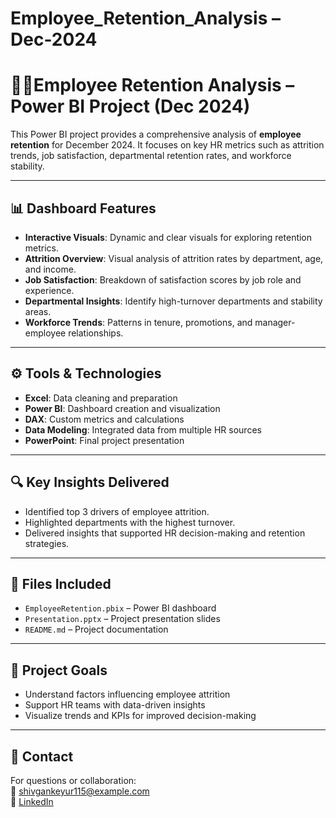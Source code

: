 # Employee_Retention_Analysis – Dec-2024
# 👨‍💼Employee Retention Analysis – Power BI Project (Dec 2024)

This Power BI project provides a comprehensive analysis of **employee retention** for December 2024. It focuses on key HR metrics such as attrition trends, job satisfaction, departmental retention rates, and workforce stability.

---

## 📊 Dashboard Features

- **Interactive Visuals**: Dynamic and clear visuals for exploring retention metrics.
- **Attrition Overview**: Visual analysis of attrition rates by department, age, and income.
- **Job Satisfaction**: Breakdown of satisfaction scores by job role and experience.
- **Departmental Insights**: Identify high-turnover departments and stability areas.
- **Workforce Trends**: Patterns in tenure, promotions, and manager-employee relationships.

---

## ⚙ Tools & Technologies

- **Excel**: Data cleaning and preparation  
- **Power BI**: Dashboard creation and visualization  
- **DAX**: Custom metrics and calculations  
- **Data Modeling**: Integrated data from multiple HR sources  
- **PowerPoint**: Final project presentation

---

## 🔍 Key Insights Delivered

- Identified top 3 drivers of employee attrition.
- Highlighted departments with the highest turnover.
- Delivered insights that supported HR decision-making and retention strategies.

---

## 📁 Files Included

- `EmployeeRetention.pbix` – Power BI dashboard  
- `Presentation.pptx` – Project presentation slides  
- `README.md` – Project documentation

---

## 📌 Project Goals

- Understand factors influencing employee attrition  
- Support HR teams with data-driven insights  
- Visualize trends and KPIs for improved decision-making

---

## 📣 Contact

For questions or collaboration:  
📧 shivgankeyur115@example.com  
🔗 [LinkedIn](http://www.linkedin.com/in/keyur-shivgan-7a859224a)

